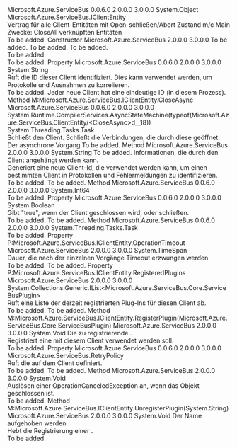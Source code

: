 <Type Name="ClientEntity" FullName="Microsoft.Azure.ServiceBus.ClientEntity">
  <TypeSignature Language="C#" Value="public abstract class ClientEntity : Microsoft.Azure.ServiceBus.IClientEntity" />
  <TypeSignature Language="ILAsm" Value=".class public auto ansi abstract beforefieldinit ClientEntity extends System.Object implements class Microsoft.Azure.ServiceBus.IClientEntity" />
  <TypeSignature Language="DocId" Value="T:Microsoft.Azure.ServiceBus.ClientEntity" />
  <TypeSignature Language="VB.NET" Value="Public MustInherit Class ClientEntity&#xA;Implements IClientEntity" />
  <TypeSignature Language="F#" Value="type ClientEntity = class&#xA;    interface IClientEntity" />
  <AssemblyInfo>
    <AssemblyName>Microsoft.Azure.ServiceBus</AssemblyName>
    <AssemblyVersion>0.0.6.0</AssemblyVersion>
    <AssemblyVersion>2.0.0.0</AssemblyVersion>
    <AssemblyVersion>3.0.0.0</AssemblyVersion>
  </AssemblyInfo>
  <Base>
    <BaseTypeName>System.Object</BaseTypeName>
  </Base>
  <Interfaces>
    <Interface>
      <InterfaceName>Microsoft.Azure.ServiceBus.IClientEntity</InterfaceName>
    </Interface>
  </Interfaces>
  <Docs>
    <summary>
            Vertrag für alle Client-Entitäten mit Open-schließen/Abort Zustand m/c Main Zwecke: CloseAll verknüpften Entitäten
            </summary>
    <remarks>To be added.</remarks>
  </Docs>
  <Members>
    <Member MemberName=".ctor">
      <MemberSignature Language="C#" Value="protected ClientEntity (string clientTypeName, string postfix, Microsoft.Azure.ServiceBus.RetryPolicy retryPolicy);" />
      <MemberSignature Language="ILAsm" Value=".method familyhidebysig specialname rtspecialname instance void .ctor(string clientTypeName, string postfix, class Microsoft.Azure.ServiceBus.RetryPolicy retryPolicy) cil managed" />
      <MemberSignature Language="DocId" Value="M:Microsoft.Azure.ServiceBus.ClientEntity.#ctor(System.String,System.String,Microsoft.Azure.ServiceBus.RetryPolicy)" />
      <MemberSignature Language="F#" Value="new Microsoft.Azure.ServiceBus.ClientEntity : string * string * Microsoft.Azure.ServiceBus.RetryPolicy -&gt; Microsoft.Azure.ServiceBus.ClientEntity" Usage="new Microsoft.Azure.ServiceBus.ClientEntity (clientTypeName, postfix, retryPolicy)" />
      <MemberType>Constructor</MemberType>
      <AssemblyInfo>
        <AssemblyName>Microsoft.Azure.ServiceBus</AssemblyName>
        <AssemblyVersion>2.0.0.0</AssemblyVersion>
        <AssemblyVersion>3.0.0.0</AssemblyVersion>
      </AssemblyInfo>
      <Parameters>
        <Parameter Name="clientTypeName" Type="System.String" />
        <Parameter Name="postfix" Type="System.String" />
        <Parameter Name="retryPolicy" Type="Microsoft.Azure.ServiceBus.RetryPolicy" />
      </Parameters>
      <Docs>
        <param name="clientTypeName">To be added.</param>
        <param name="postfix">To be added.</param>
        <param name="retryPolicy">To be added.</param>
        <summary>To be added.</summary>
        <remarks>To be added.</remarks>
      </Docs>
    </Member>
    <Member MemberName="ClientId">
      <MemberSignature Language="C#" Value="public string ClientId { get; }" />
      <MemberSignature Language="ILAsm" Value=".property instance string ClientId" />
      <MemberSignature Language="DocId" Value="P:Microsoft.Azure.ServiceBus.ClientEntity.ClientId" />
      <MemberSignature Language="VB.NET" Value="Public ReadOnly Property ClientId As String" />
      <MemberSignature Language="F#" Value="member this.ClientId : string" Usage="Microsoft.Azure.ServiceBus.ClientEntity.ClientId" />
      <MemberType>Property</MemberType>
      <AssemblyInfo>
        <AssemblyName>Microsoft.Azure.ServiceBus</AssemblyName>
        <AssemblyVersion>0.0.6.0</AssemblyVersion>
        <AssemblyVersion>2.0.0.0</AssemblyVersion>
        <AssemblyVersion>3.0.0.0</AssemblyVersion>
      </AssemblyInfo>
      <ReturnValue>
        <ReturnType>System.String</ReturnType>
      </ReturnValue>
      <Docs>
        <summary>
            Ruft die ID dieser Client identifiziert. Dies kann verwendet werden, um Protokolle und Ausnahmen zu korrelieren.
            </summary>
        <value>To be added.</value>
        <remarks>Jeder neue Client hat eine eindeutige ID (in diesem Prozess).</remarks>
      </Docs>
    </Member>
    <Member MemberName="CloseAsync">
      <MemberSignature Language="C#" Value="public System.Threading.Tasks.Task CloseAsync ();" />
      <MemberSignature Language="ILAsm" Value=".method public hidebysig newslot virtual instance class System.Threading.Tasks.Task CloseAsync() cil managed" />
      <MemberSignature Language="DocId" Value="M:Microsoft.Azure.ServiceBus.ClientEntity.CloseAsync" />
      <MemberSignature Language="VB.NET" Value="Public Function CloseAsync () As Task" />
      <MemberSignature Language="F#" Value="abstract member CloseAsync : unit -&gt; System.Threading.Tasks.Task&#xA;override this.CloseAsync : unit -&gt; System.Threading.Tasks.Task" Usage="clientEntity.CloseAsync " />
      <MemberType>Method</MemberType>
      <Implements>
        <InterfaceMember>M:Microsoft.Azure.ServiceBus.IClientEntity.CloseAsync</InterfaceMember>
      </Implements>
      <AssemblyInfo>
        <AssemblyName>Microsoft.Azure.ServiceBus</AssemblyName>
        <AssemblyVersion>0.0.6.0</AssemblyVersion>
        <AssemblyVersion>2.0.0.0</AssemblyVersion>
        <AssemblyVersion>3.0.0.0</AssemblyVersion>
      </AssemblyInfo>
      <Attributes>
        <Attribute>
          <AttributeName>System.Runtime.CompilerServices.AsyncStateMachine(typeof(Microsoft.Azure.ServiceBus.ClientEntity/&lt;CloseAsync&gt;d__18))</AttributeName>
        </Attribute>
      </Attributes>
      <ReturnValue>
        <ReturnType>System.Threading.Tasks.Task</ReturnType>
      </ReturnValue>
      <Parameters />
      <Docs>
        <summary>
            Schließt den Client. Schließt die Verbindungen, die durch diese geöffnet.
            </summary>
        <returns>Der asynchrone Vorgang</returns>
        <remarks>To be added.</remarks>
      </Docs>
    </Member>
    <Member MemberName="GenerateClientId">
      <MemberSignature Language="C#" Value="protected static string GenerateClientId (string clientTypeName, string postfix = &quot;&quot;);" />
      <MemberSignature Language="ILAsm" Value=".method familystatic hidebysig string GenerateClientId(string clientTypeName, string postfix) cil managed" />
      <MemberSignature Language="DocId" Value="M:Microsoft.Azure.ServiceBus.ClientEntity.GenerateClientId(System.String,System.String)" />
      <MemberSignature Language="VB.NET" Value="Protected Shared Function GenerateClientId (clientTypeName As String, Optional postfix As String = &quot;&quot;) As String" />
      <MemberSignature Language="F#" Value="static member GenerateClientId : string * string -&gt; string" Usage="Microsoft.Azure.ServiceBus.ClientEntity.GenerateClientId (clientTypeName, postfix)" />
      <MemberType>Method</MemberType>
      <AssemblyInfo>
        <AssemblyName>Microsoft.Azure.ServiceBus</AssemblyName>
        <AssemblyVersion>2.0.0.0</AssemblyVersion>
        <AssemblyVersion>3.0.0.0</AssemblyVersion>
      </AssemblyInfo>
      <ReturnValue>
        <ReturnType>System.String</ReturnType>
      </ReturnValue>
      <Parameters>
        <Parameter Name="clientTypeName" Type="System.String" />
        <Parameter Name="postfix" Type="System.String" />
      </Parameters>
      <Docs>
        <param name="clientTypeName">To be added.</param>
        <param name="postfix">Informationen, die durch den Client angehängt werden kann.</param>
        <summary>
            Generiert eine neue Client-Id, die verwendet werden kann, um einen bestimmten Client in Protokollen und Fehlermeldungen zu identifizieren.
            </summary>
        <returns>To be added.</returns>
        <remarks>To be added.</remarks>
      </Docs>
    </Member>
    <Member MemberName="GetNextId">
      <MemberSignature Language="C#" Value="protected static long GetNextId ();" />
      <MemberSignature Language="ILAsm" Value=".method familystatic hidebysig int64 GetNextId() cil managed" />
      <MemberSignature Language="DocId" Value="M:Microsoft.Azure.ServiceBus.ClientEntity.GetNextId" />
      <MemberSignature Language="VB.NET" Value="Protected Shared Function GetNextId () As Long" />
      <MemberSignature Language="F#" Value="static member GetNextId : unit -&gt; int64" Usage="Microsoft.Azure.ServiceBus.ClientEntity.GetNextId " />
      <MemberType>Method</MemberType>
      <AssemblyInfo>
        <AssemblyName>Microsoft.Azure.ServiceBus</AssemblyName>
        <AssemblyVersion>0.0.6.0</AssemblyVersion>
        <AssemblyVersion>2.0.0.0</AssemblyVersion>
        <AssemblyVersion>3.0.0.0</AssemblyVersion>
      </AssemblyInfo>
      <ReturnValue>
        <ReturnType>System.Int64</ReturnType>
      </ReturnValue>
      <Parameters />
      <Docs>
        <summary />
        <returns />
        <remarks>To be added.</remarks>
      </Docs>
    </Member>
    <Member MemberName="IsClosedOrClosing">
      <MemberSignature Language="C#" Value="public bool IsClosedOrClosing { get; }" />
      <MemberSignature Language="ILAsm" Value=".property instance bool IsClosedOrClosing" />
      <MemberSignature Language="DocId" Value="P:Microsoft.Azure.ServiceBus.ClientEntity.IsClosedOrClosing" />
      <MemberSignature Language="VB.NET" Value="Public ReadOnly Property IsClosedOrClosing As Boolean" />
      <MemberSignature Language="F#" Value="member this.IsClosedOrClosing : bool" Usage="Microsoft.Azure.ServiceBus.ClientEntity.IsClosedOrClosing" />
      <MemberType>Property</MemberType>
      <AssemblyInfo>
        <AssemblyName>Microsoft.Azure.ServiceBus</AssemblyName>
        <AssemblyVersion>0.0.6.0</AssemblyVersion>
        <AssemblyVersion>2.0.0.0</AssemblyVersion>
        <AssemblyVersion>3.0.0.0</AssemblyVersion>
      </AssemblyInfo>
      <ReturnValue>
        <ReturnType>System.Boolean</ReturnType>
      </ReturnValue>
      <Docs>
        <summary>
            Gibt "true", wenn der Client geschlossen wird, oder schließen.
            </summary>
        <value>To be added.</value>
        <remarks>To be added.</remarks>
      </Docs>
    </Member>
    <Member MemberName="OnClosingAsync">
      <MemberSignature Language="C#" Value="protected abstract System.Threading.Tasks.Task OnClosingAsync ();" />
      <MemberSignature Language="ILAsm" Value=".method familyhidebysig newslot virtual instance class System.Threading.Tasks.Task OnClosingAsync() cil managed" />
      <MemberSignature Language="DocId" Value="M:Microsoft.Azure.ServiceBus.ClientEntity.OnClosingAsync" />
      <MemberSignature Language="VB.NET" Value="Protected MustOverride Function OnClosingAsync () As Task" />
      <MemberSignature Language="F#" Value="abstract member OnClosingAsync : unit -&gt; System.Threading.Tasks.Task" Usage="clientEntity.OnClosingAsync " />
      <MemberType>Method</MemberType>
      <AssemblyInfo>
        <AssemblyName>Microsoft.Azure.ServiceBus</AssemblyName>
        <AssemblyVersion>0.0.6.0</AssemblyVersion>
        <AssemblyVersion>2.0.0.0</AssemblyVersion>
        <AssemblyVersion>3.0.0.0</AssemblyVersion>
      </AssemblyInfo>
      <ReturnValue>
        <ReturnType>System.Threading.Tasks.Task</ReturnType>
      </ReturnValue>
      <Parameters />
      <Docs>
        <summary />
        <returns />
        <remarks>To be added.</remarks>
      </Docs>
    </Member>
    <Member MemberName="OperationTimeout">
      <MemberSignature Language="C#" Value="public abstract TimeSpan OperationTimeout { get; set; }" />
      <MemberSignature Language="ILAsm" Value=".property instance valuetype System.TimeSpan OperationTimeout" />
      <MemberSignature Language="DocId" Value="P:Microsoft.Azure.ServiceBus.ClientEntity.OperationTimeout" />
      <MemberSignature Language="VB.NET" Value="Public MustOverride Property OperationTimeout As TimeSpan" />
      <MemberSignature Language="F#" Value="member this.OperationTimeout : TimeSpan with get, set" Usage="Microsoft.Azure.ServiceBus.ClientEntity.OperationTimeout" />
      <MemberType>Property</MemberType>
      <Implements>
        <InterfaceMember>P:Microsoft.Azure.ServiceBus.IClientEntity.OperationTimeout</InterfaceMember>
      </Implements>
      <AssemblyInfo>
        <AssemblyName>Microsoft.Azure.ServiceBus</AssemblyName>
        <AssemblyVersion>2.0.0.0</AssemblyVersion>
        <AssemblyVersion>3.0.0.0</AssemblyVersion>
      </AssemblyInfo>
      <ReturnValue>
        <ReturnType>System.TimeSpan</ReturnType>
      </ReturnValue>
      <Docs>
        <summary>
            Dauer, die nach der einzelnen Vorgänge Timeout erzwungen werden.
            </summary>
        <value>To be added.</value>
        <remarks>To be added.</remarks>
      </Docs>
    </Member>
    <Member MemberName="RegisteredPlugins">
      <MemberSignature Language="C#" Value="public abstract System.Collections.Generic.IList&lt;Microsoft.Azure.ServiceBus.Core.ServiceBusPlugin&gt; RegisteredPlugins { get; }" />
      <MemberSignature Language="ILAsm" Value=".property instance class System.Collections.Generic.IList`1&lt;class Microsoft.Azure.ServiceBus.Core.ServiceBusPlugin&gt; RegisteredPlugins" />
      <MemberSignature Language="DocId" Value="P:Microsoft.Azure.ServiceBus.ClientEntity.RegisteredPlugins" />
      <MemberSignature Language="VB.NET" Value="Public MustOverride ReadOnly Property RegisteredPlugins As IList(Of ServiceBusPlugin)" />
      <MemberSignature Language="F#" Value="member this.RegisteredPlugins : System.Collections.Generic.IList&lt;Microsoft.Azure.ServiceBus.Core.ServiceBusPlugin&gt;" Usage="Microsoft.Azure.ServiceBus.ClientEntity.RegisteredPlugins" />
      <MemberType>Property</MemberType>
      <Implements>
        <InterfaceMember>P:Microsoft.Azure.ServiceBus.IClientEntity.RegisteredPlugins</InterfaceMember>
      </Implements>
      <AssemblyInfo>
        <AssemblyName>Microsoft.Azure.ServiceBus</AssemblyName>
        <AssemblyVersion>2.0.0.0</AssemblyVersion>
        <AssemblyVersion>3.0.0.0</AssemblyVersion>
      </AssemblyInfo>
      <ReturnValue>
        <ReturnType>System.Collections.Generic.IList&lt;Microsoft.Azure.ServiceBus.Core.ServiceBusPlugin&gt;</ReturnType>
      </ReturnValue>
      <Docs>
        <summary>
            Ruft eine Liste der derzeit registrierten Plug-Ins für diesen Client ab.
            </summary>
        <value>To be added.</value>
        <remarks>To be added.</remarks>
      </Docs>
    </Member>
    <Member MemberName="RegisterPlugin">
      <MemberSignature Language="C#" Value="public abstract void RegisterPlugin (Microsoft.Azure.ServiceBus.Core.ServiceBusPlugin serviceBusPlugin);" />
      <MemberSignature Language="ILAsm" Value=".method public hidebysig newslot virtual instance void RegisterPlugin(class Microsoft.Azure.ServiceBus.Core.ServiceBusPlugin serviceBusPlugin) cil managed" />
      <MemberSignature Language="DocId" Value="M:Microsoft.Azure.ServiceBus.ClientEntity.RegisterPlugin(Microsoft.Azure.ServiceBus.Core.ServiceBusPlugin)" />
      <MemberSignature Language="F#" Value="abstract member RegisterPlugin : Microsoft.Azure.ServiceBus.Core.ServiceBusPlugin -&gt; unit" Usage="clientEntity.RegisterPlugin serviceBusPlugin" />
      <MemberType>Method</MemberType>
      <Implements>
        <InterfaceMember>M:Microsoft.Azure.ServiceBus.IClientEntity.RegisterPlugin(Microsoft.Azure.ServiceBus.Core.ServiceBusPlugin)</InterfaceMember>
      </Implements>
      <AssemblyInfo>
        <AssemblyName>Microsoft.Azure.ServiceBus</AssemblyName>
        <AssemblyVersion>2.0.0.0</AssemblyVersion>
        <AssemblyVersion>3.0.0.0</AssemblyVersion>
      </AssemblyInfo>
      <ReturnValue>
        <ReturnType>System.Void</ReturnType>
      </ReturnValue>
      <Parameters>
        <Parameter Name="serviceBusPlugin" Type="Microsoft.Azure.ServiceBus.Core.ServiceBusPlugin" />
      </Parameters>
      <Docs>
        <param name="serviceBusPlugin">Die zu registrierende <see cref="T:Microsoft.Azure.ServiceBus.Core.ServiceBusPlugin" />.</param>
        <summary>
            Registriert eine <see cref="T:Microsoft.Azure.ServiceBus.Core.ServiceBusPlugin" /> mit diesem Client verwendet werden soll.
            </summary>
        <remarks>To be added.</remarks>
      </Docs>
    </Member>
    <Member MemberName="RetryPolicy">
      <MemberSignature Language="C#" Value="public Microsoft.Azure.ServiceBus.RetryPolicy RetryPolicy { get; }" />
      <MemberSignature Language="ILAsm" Value=".property instance class Microsoft.Azure.ServiceBus.RetryPolicy RetryPolicy" />
      <MemberSignature Language="DocId" Value="P:Microsoft.Azure.ServiceBus.ClientEntity.RetryPolicy" />
      <MemberSignature Language="VB.NET" Value="Public ReadOnly Property RetryPolicy As RetryPolicy" />
      <MemberSignature Language="F#" Value="member this.RetryPolicy : Microsoft.Azure.ServiceBus.RetryPolicy" Usage="Microsoft.Azure.ServiceBus.ClientEntity.RetryPolicy" />
      <MemberType>Property</MemberType>
      <AssemblyInfo>
        <AssemblyName>Microsoft.Azure.ServiceBus</AssemblyName>
        <AssemblyVersion>0.0.6.0</AssemblyVersion>
        <AssemblyVersion>2.0.0.0</AssemblyVersion>
        <AssemblyVersion>3.0.0.0</AssemblyVersion>
      </AssemblyInfo>
      <ReturnValue>
        <ReturnType>Microsoft.Azure.ServiceBus.RetryPolicy</ReturnType>
      </ReturnValue>
      <Docs>
        <summary>
            Ruft die <see cref="T:Microsoft.Azure.ServiceBus.RetryPolicy" /> auf dem Client definiert.
            </summary>
        <value>To be added.</value>
        <remarks>To be added.</remarks>
      </Docs>
    </Member>
    <Member MemberName="ThrowIfClosed">
      <MemberSignature Language="C#" Value="protected virtual void ThrowIfClosed ();" />
      <MemberSignature Language="ILAsm" Value=".method familyhidebysig newslot virtual instance void ThrowIfClosed() cil managed" />
      <MemberSignature Language="DocId" Value="M:Microsoft.Azure.ServiceBus.ClientEntity.ThrowIfClosed" />
      <MemberSignature Language="VB.NET" Value="Protected Overridable Sub ThrowIfClosed ()" />
      <MemberSignature Language="F#" Value="abstract member ThrowIfClosed : unit -&gt; unit&#xA;override this.ThrowIfClosed : unit -&gt; unit" Usage="clientEntity.ThrowIfClosed " />
      <MemberType>Method</MemberType>
      <AssemblyInfo>
        <AssemblyName>Microsoft.Azure.ServiceBus</AssemblyName>
        <AssemblyVersion>2.0.0.0</AssemblyVersion>
        <AssemblyVersion>3.0.0.0</AssemblyVersion>
      </AssemblyInfo>
      <ReturnValue>
        <ReturnType>System.Void</ReturnType>
      </ReturnValue>
      <Parameters />
      <Docs>
        <summary>
            Auslösen einer OperationCanceledException an, wenn das Objekt geschlossen ist.
            </summary>
        <remarks>To be added.</remarks>
      </Docs>
    </Member>
    <Member MemberName="UnregisterPlugin">
      <MemberSignature Language="C#" Value="public abstract void UnregisterPlugin (string serviceBusPluginName);" />
      <MemberSignature Language="ILAsm" Value=".method public hidebysig newslot virtual instance void UnregisterPlugin(string serviceBusPluginName) cil managed" />
      <MemberSignature Language="DocId" Value="M:Microsoft.Azure.ServiceBus.ClientEntity.UnregisterPlugin(System.String)" />
      <MemberSignature Language="VB.NET" Value="Public MustOverride Sub UnregisterPlugin (serviceBusPluginName As String)" />
      <MemberSignature Language="F#" Value="abstract member UnregisterPlugin : string -&gt; unit" Usage="clientEntity.UnregisterPlugin serviceBusPluginName" />
      <MemberType>Method</MemberType>
      <Implements>
        <InterfaceMember>M:Microsoft.Azure.ServiceBus.IClientEntity.UnregisterPlugin(System.String)</InterfaceMember>
      </Implements>
      <AssemblyInfo>
        <AssemblyName>Microsoft.Azure.ServiceBus</AssemblyName>
        <AssemblyVersion>2.0.0.0</AssemblyVersion>
        <AssemblyVersion>3.0.0.0</AssemblyVersion>
      </AssemblyInfo>
      <ReturnValue>
        <ReturnType>System.Void</ReturnType>
      </ReturnValue>
      <Parameters>
        <Parameter Name="serviceBusPluginName" Type="System.String" />
      </Parameters>
      <Docs>
        <param name="serviceBusPluginName">Der Name <see cref="P:Microsoft.Azure.ServiceBus.Core.ServiceBusPlugin.Name" /> aufgehoben werden.</param>
        <summary>
            Hebt die Registrierung einer <see cref="T:Microsoft.Azure.ServiceBus.Core.ServiceBusPlugin" />.
            </summary>
        <remarks>To be added.</remarks>
      </Docs>
    </Member>
  </Members>
</Type>